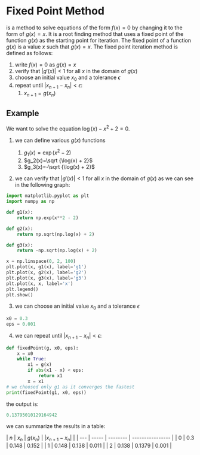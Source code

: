 # Fixed Point Method

is a method to solve equations of the form $f(x)=0$ by changing it to the form of $g(x)=x$. It is a root finding method that uses a fixed point of the function $g(x)$ as the starting point for iteration. The fixed point of a function $g(x)$ is a value $x$ such that $g(x)=x$. The fixed point iteration method is defined as follows:

1. write $f(x)=0$ as $g(x)=x$
2. verify that $|{g'(x)}|<1$ for all $x$ in the domain of $g(x)$
3. choose an initial value $x_0$ and a tolerance $\epsilon$
4. repeat until $|{x_{n+1}-x_n}|<\epsilon$:
    1. $x_{n+1}=g(x_n)$

## Example

We want to solve the equation $\log(x) - x^2 + 2 = 0$.

1. we can define various $g(x)$ functions
    1. $g_1(x)=\exp(x^2 - 2)$
    2. $g_2(x)=\sqrt {\log(x) + 2}$
    3. $g_3(x)=-\sqrt {\log(x) + 2}$

2. we can verify that $|{g'(x)}|<1$ for all $x$ in the domain of $g(x)$ as we can see in the following graph:

```python
import matplotlib.pyplot as plt
import numpy as np

def g1(x):
    return np.exp(x**2 - 2)

def g2(x):
    return np.sqrt(np.log(x) + 2)

def g3(x):
    return -np.sqrt(np.log(x) + 2)

x = np.linspace(0, 2, 100)
plt.plot(x, g1(x), label='g1')
plt.plot(x, g2(x), label='g2')
plt.plot(x, g3(x), label='g3')
plt.plot(x, x, label='x')
plt.legend()
plt.show()
```

3. we can choose an initial value $x_0$ and a tolerance $\epsilon$

```python
x0 = 0.3
eps = 0.001
```

4. we can repeat until $|{x_{n+1}-x_n}|<\epsilon$:

```python
def fixedPoint(g, x0, eps):
    x = x0
    while True:
        x1 = g(x)
        if abs(x1 - x) < eps:
            return x1
        x = x1
# we choosed only g1 as it converges the fastest
print(fixedPoint(g1, x0, eps))
```

the output is:

```python
0.13795010129164942
```

we can summarize the results in a table:

| $n$ | $x_n$ | $g(x_n)$ | $|{x_{n+1}-x_n}|$ |
| --- | ----- | -------- | ---------------- |
| 0 | 0.3 | 0.148 | 0.152 |
| 1 | 0.148 | 0.138 | 0.011 |
| 2 | 0.138 | 0.1379 | 0.001 |
